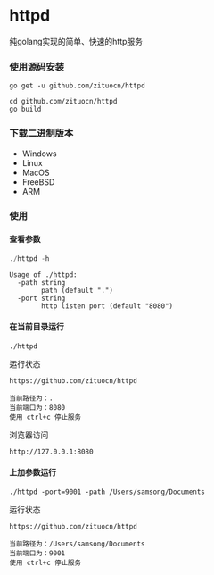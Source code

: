 # httpd

纯golang实现的简单、快速的http服务


### 使用源码安装

```shell
go get -u github.com/zituocn/httpd
```

```shell
cd github.com/zituocn/httpd
go build
```

### 下载二进制版本

* Windows
* Linux 
* MacOS 
* FreeBSD 
* ARM 


### 使用

#### 查看参数

```go
./httpd -h
```


```shell
Usage of ./httpd:
  -path string
    	path (default ".")
  -port string
    	http listen port (default "8080")
```

#### 在当前目录运行

```shell
./httpd
```

运行状态

```shell
https://github.com/zituocn/httpd

当前路径为：.
当前端口为：8080
使用 ctrl+c 停止服务
```

浏览器访问

```shell
http://127.0.0.1:8080
```

#### 上加参数运行

```shell
./httpd -port=9001 -path /Users/samsong/Documents 
```

运行状态

```shell
https://github.com/zituocn/httpd

当前路径为：/Users/samsong/Documents
当前端口为：9001
使用 ctrl+c 停止服务
```

